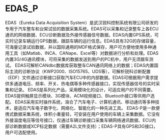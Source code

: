 # EDAS_P
EDAS（Eureka Data Acquisition System）是武汉锐科控制系统有限公司研发的专用于汽车整车和台架试验的数据采集系统。EDAS可以采集和记录整车上各ECU通讯的网络数据、ECU诊断数据及外接传感器信号数据。EDAS内置GPS系统，可实时记录车辆运行GPS数据，跟踪车辆的运行信息。EDAS具有32G的存储容量，可海量记录试验数据，并以国际通用的MDF格式保存，用户可方便地使用多种通用工具（如Matlab、INCA、CANape、Excel等）对数据进行分析和处理。EDAS内置3G/4G通讯模块，可将采集的数据发送到用户的PC机中，用户无须跟车测试。
EDAS可解析CANdbc数据库获取整车CAN通讯网络上的数据；EDAS内置国际主流的诊断协议（KWP2000、ISO15765、UDS等），可解析锐科诊断配置（EDF）文件通过诊断接口获取汽车ECU中的内部数据。EDAS可根据用户需求提供多通道电压、频率、开关、热电偶等多种传感器接口，实现传感器信号的实时采集和记录。
EDAS是系列化产品，采用模块化的设计，可适应用户的不同需要。EDAS提供触屏显示模块、3G模块、ACM视频接口、Bluetooth接口等供用户选配。
EDAS采用实时操作系统，溶合了汽车电子、计算机通讯、移动通讯等多种技术，是适应汽车电子数字化、网络化、智能化的一种先进工具。
EDAS-P是一款便携式数据采集系统，体积小重量轻，可安装在用户使用的车辆上采集数据。它没有外接温度电压等信号接口，仅通过车辆诊断接口采集车辆网络通讯数据、ECU内部诊断数据或XCP标定数据（需要A2L文件支持）；EDAS-P具有GPS和3G接口，用户可选配使用。
